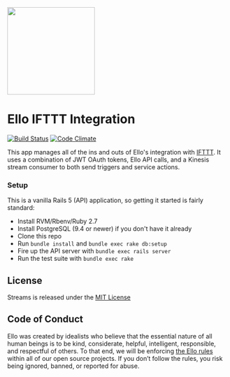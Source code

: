 <img src="http://d324imu86q1bqn.cloudfront.net/uploads/user/avatar/641/large_Ello.1000x1000.png" width="200px" height="200px" />

# Ello IFTTT Integration

[![Build Status](https://travis-ci.com/ello/ello-ifttt.svg?branch=master)](https://travis-ci.com/ello/ello-ifttt)
[![Code Climate](https://codeclimate.com/github/ello/ello-ifttt/badges/gpa.svg)](https://codeclimate.com/github/ello/ello-ifttt)

This app manages all of the ins and outs of Ello's integration with
[IFTTT](https://ifttt.com/). It uses a combination of JWT OAuth tokens, Ello API
calls, and a Kinesis stream consumer to both send triggers and service actions.

### Setup

This is a vanilla Rails 5 (API) application, so getting it started is fairly
standard:

- Install RVM/Rbenv/Ruby 2.7
- Install PostgreSQL (9.4 or newer) if you don't have it already
- Clone this repo
- Run `bundle install` and `bundle exec rake db:setup`
- Fire up the API server with `bundle exec rails server`
- Run the test suite with `bundle exec rake`

## License

Streams is released under the [MIT License](blob/master/LICENSE.txt)

## Code of Conduct

Ello was created by idealists who believe that the essential nature of all human beings is to be kind, considerate, helpful, intelligent, responsible, and respectful of others. To that end, we will be enforcing [the Ello rules](https://ello.co/wtf/policies/rules/) within all of our open source projects. If you don’t follow the rules, you risk being ignored, banned, or reported for abuse.
